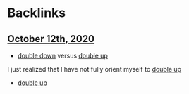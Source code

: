 
# Backlinks
## [October 12th, 2020](<October 12th, 2020.md>)
- [double down](<double down.md>) versus [double up](<double up.md>)

I just realized that I have not fully orient myself to [double up](<double up.md>)

- [double up](<double up.md>)

